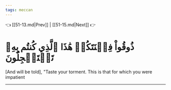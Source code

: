 ```yaml
---
tags: meccan
---
```


👈 [[51-13.md|Prev]] | [[51-15.md|Next]] 👉

# ذُوقُواْ فِتۡنَتَكُمۡ هَٰذَا ٱلَّذِي كُنتُم بِهِۦ تَسۡتَعۡجِلُونَ

[And will be told], "Taste your torment. This is that for which you were impatient

---

